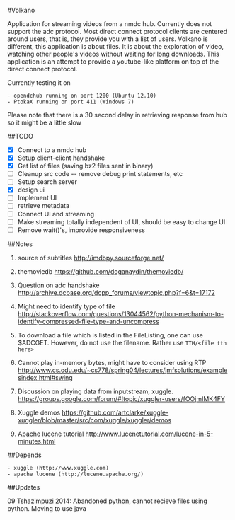 #Volkano

Application for streaming videos from a nmdc hub. Currently does not support the adc protocol.
Most direct connect protocol clients are centered around users, that is, they provide you with a list of users.
Volkano is different, this application is about files. It is about the exploration of video, watching other people's videos
without waiting for long downloads. This application is an attempt to provide a youtube-like platform on top
of the direct connect protocol.

Currently testing it on

    - opendchub running on port 1200 (Ubuntu 12.10)
    - PtokaX running on port 411 (Windows 7)
    
Please note that there is a 30 second delay in retrieving response from hub so it might be a little slow

##TODO

- [x] Connect to a nmdc hub
- [x] Setup client-client handshake
- [x] Get list of files (saving bz2 files sent in binary)
- [ ] Cleanup src code -- remove debug print statements, etc
- [ ] Setup search server
- [x] design ui
- [ ] Implement UI
- [ ] retrieve metadata
- [ ] Connect UI and streaming
- [ ] Make streaming totally independent of UI, should be easy to change UI
- [ ] Remove wait()'s, improvide responsiveness

##Notes

1. source of subtitles http://imdbpy.sourceforge.net/

2. themoviedb https://github.com/doganaydin/themoviedb/

3. Question on adc handshake http://archive.dcbase.org/dcpp_forums/viewtopic.php?f=6&t=17172

4. Might need to identify type of file http://stackoverflow.com/questions/13044562/python-mechanism-to-identify-compressed-file-type-and-uncompress

5. To download a file which is listed in the FileListing, one can use $ADCGET. However, do not use the filename. Rather use `TTH/<file tth here>`

6. Cannot play in-memory bytes, might have to consider using RTP http://www.cs.odu.edu/~cs778/spring04/lectures/jmfsolutions/examplesindex.html#swing

7. Discussion on playing data from inputstream, xuggle. https://groups.google.com/forum/#!topic/xuggler-users/fOOjmIMK4FY

8. Xuggle demos https://github.com/artclarke/xuggle-xuggler/blob/master/src/com/xuggle/xuggler/demos

9. Apache lucene  tutorial http://www.lucenetutorial.com/lucene-in-5-minutes.html

##Depends

	- xuggle (http://www.xuggle.com)
	- apache lucene (http://lucene.apache.org/)

##Updates

09 Tshazimpuzi 2014: Abandoned python, cannot recieve files using python. Moving to use java
